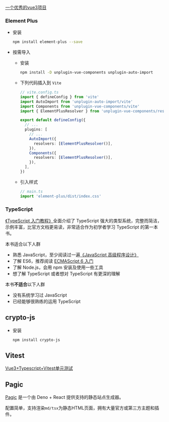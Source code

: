 [一个优秀的vue3项目](https://github.com/jeecgboot/jeecgboot-vue3/tree/master/src/utils)

### Element Plus

- 安装

  ```bash
  npm install element-plus --save
  ```

- 按需导入

  - 安装

    ```bash
    npm install -D unplugin-vue-components unplugin-auto-import
    ```

  - 下列代码插入到 `Vite`

    ```typescript
    // vite.config.ts
    import { defineConfig } from 'vite'
    import AutoImport from 'unplugin-auto-import/vite'
    import Components from 'unplugin-vue-components/vite'
    import { ElementPlusResolver } from 'unplugin-vue-components/resolvers'
    
    export default defineConfig({
      // ...
      plugins: [
        // ...
        AutoImport({
          resolvers: [ElementPlusResolver()],
        }),
        Components({
          resolvers: [ElementPlusResolver()],
        }),
      ],
    })
    ```

  - 引入样式
  
    ```typescript
    // main.ts
    import 'element-plus/dist/index.css'
    ```
  
    

### TypeScript

[《TypeScript 入门教程》](https://ts.xcatliu.com/)全面介绍了 TypeScript 强大的类型系统，完整而简洁，示例丰富，比官方文档更易读，非常适合作为初学者学习 TypeScript 的第一本书。

本书适合以下人群

- 熟悉 JavaScript，至少阅读过一遍[《JavaScript 高级程序设计》](https://book.douban.com/subject/10546125/)
- 了解 ES6，推荐阅读 [ECMAScript 6 入门](http://es6.ruanyifeng.com/)
- 了解 Node.js，会用 npm 安装及使用一些工具
- 想了解 TypeScript 或者想对 TypeScript 有更深的理解

本书**不适合**以下人群

- 没有系统学习过 JavaScript
- 已经能够很熟练的运用 TypeScript

## crypto-js

- 安装

  ```bash
  npm install crypto-js
  ```

## Vitest

[Vue3+Typescript+Vitest单元测试](https://blog.csdn.net/weixin_42341232/article/details/130035286)

## Pagic

[Pagic](https://pagic.org/) 是一个由 Deno + React 提供支持的静态站点生成器。

配置简单，支持渲染`md/tsx`为静态HTML页面，拥有大量官方或第三方主题和插件。


